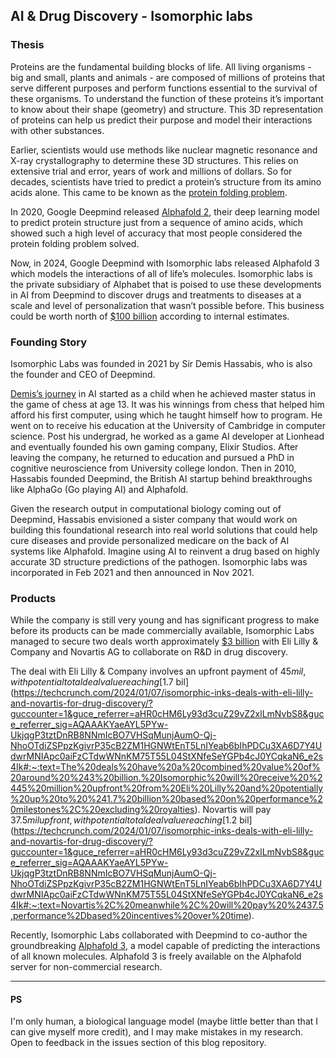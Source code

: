 ## AI & Drug Discovery - Isomorphic labs

### Thesis
Proteins are the fundamental building blocks of life. All living organisms - big and small, plants and animals - are composed of millions of proteins that serve different purposes and perform functions essential to the survival of these organisms. To understand the function of these proteins it’s important to know about their shape (geometry) and structure. This 3D representation of proteins can help us predict their purpose and model their interactions with other substances.

Earlier, scientists would use methods like nuclear magnetic resonance and X-ray crystallography to determine these 3D structures. This relies on extensive trial and error, years of work and millions of dollars. So for decades, scientists have tried to predict a protein’s structure from its amino acids alone. This came to be known as the [protein folding problem](https://pubmed.ncbi.nlm.nih.gov/18573083/#:~:text=The%20%22protein%20folding%20problem%22%20consists,great%20progress%20in%20recent%20years).

In 2020, Google Deepmind released [Alphafold 2](https://www.nature.com/articles/s41586-021-03819-2), their deep learning model to predict protein structure just from a sequence of amino acids, which showed such a high level of accuracy that most people considered the protein folding problem solved.

Now, in 2024, Google Deepmind with Isomorphic labs released Alphafold 3 which models the interactions of all of life’s molecules. Isomorphic labs is the private subsidiary of Alphabet that is poised to use these developments in AI from Deepmind to discover drugs and treatments to diseases at a scale and level of personalization that wasn’t possible before. This business could be worth north of [$100 billion](https://www.bloomberg.com/news/articles/2024-05-08/deepmind-ceo-targets-100-billion-plus-ai-drug-discovery-business-with-alphafold?embedded-checkout=true) according to internal estimates.

### Founding Story
Isomorphic Labs was founded in 2021 by Sir Demis Hassabis, who is also the founder and CEO of Deepmind. 

[Demis’s journey](https://en.wikipedia.org/wiki/Demis_Hassabis) in AI started as a child when he achieved master status in the game of chess at age 13. It was his winnings from chess that helped him afford his first computer, using which he taught himself how to program. He went on to receive his education at the University of Cambridge in computer science. Post his undergrad, he worked as a game AI developer at Lionhead and eventually founded his own gaming company, Elixir Studios. After leaving the company, he returned to education and pursued a PhD in cognitive neuroscience from University college london. Then in 2010, Hassabis founded Deepmind, the British AI startup behind breakthroughs like AlphaGo (Go playing AI) and Alphafold.

Given the research output in computational biology coming out of Deepmind, Hassabis envisioned a sister company that would work on building this foundational research into real world solutions that could help cure diseases and provide personalized medicare on the back of AI systems like Alphafold. Imagine using AI to reinvent a drug based on highly accurate 3D structure predictions of the pathogen. Isomorphic labs was incorporated in Feb 2021 and then announced in Nov 2021.

### Products
While the company is still very young and has significant progress to make before its products can be made commercially available, Isomorphic Labs managed to secure two deals worth approximately [$3 billion](https://www.isomorphiclabs.com/articles/isomorphic-labs-kicks-off-2024-with-two-pharmaceutical-collaborations) with Eli Lilly & Company and Novartis AG to collaborate on R&D in drug discovery.

The deal with Eli Lilly & Company involves an upfront payment of $45 mil, with potential total deal value reaching [$1.7 bil](https://techcrunch.com/2024/01/07/isomorphic-inks-deals-with-eli-lilly-and-novartis-for-drug-discovery/?guccounter=1&guce_referrer=aHR0cHM6Ly93d3cuZ29vZ2xlLmNvbS8&guce_referrer_sig=AQAAAKYaeAYL5PYw-UkjqgP3tztDnRB8NNmIcBO7VHSqMunjAumO-Qj-NhoOTdiZSPpzKgivrP35cB2ZM1HGNWtEnT5LnIYeab6bIhPDCu3XA6D7Y4UdwrMNIApc0aiFzCTdwWNnKM75T55L04StXNfeSeYGPb4cJ0YCqkaN6_e2s4Ik#:~:text=The%20deals%20have%20a%20combined%20value%20of%20around%20%243%20billion.%20Isomorphic%20will%20receive%20%2445%20million%20upfront%20from%20Eli%20Lilly%20and%20potentially%20up%20to%20%241.7%20billion%20based%20on%20performance%20milestones%2C%20excluding%20royalties). Novartis will pay $37.5 mil upfront, with potential total deal value reaching [$1.2 bil](https://techcrunch.com/2024/01/07/isomorphic-inks-deals-with-eli-lilly-and-novartis-for-drug-discovery/?guccounter=1&guce_referrer=aHR0cHM6Ly93d3cuZ29vZ2xlLmNvbS8&guce_referrer_sig=AQAAAKYaeAYL5PYw-UkjqgP3tztDnRB8NNmIcBO7VHSqMunjAumO-Qj-NhoOTdiZSPpzKgivrP35cB2ZM1HGNWtEnT5LnIYeab6bIhPDCu3XA6D7Y4UdwrMNIApc0aiFzCTdwWNnKM75T55L04StXNfeSeYGPb4cJ0YCqkaN6_e2s4Ik#:~:text=Novartis%2C%20meanwhile%2C%20will%20pay%20%2437.5,performance%2Dbased%20incentives%20over%20time).

Recently, Isomorphic Labs collaborated with Deepmind to co-author the groundbreaking [Alphafold 3](https://www.theverge.com/2024/5/8/24152088/google-deepmind-ai-model-predict-molecular-structure-alphafold), a model capable of predicting the interactions of all known molecules. Alphafold 3 is freely available on the Alphafold server for non-commercial research.


---

#### PS
I'm only human, a biological language model (maybe little better than that I can give myself more credit), and I may make mistakes in my research. Open to feedback in the issues section of this blog repository.
